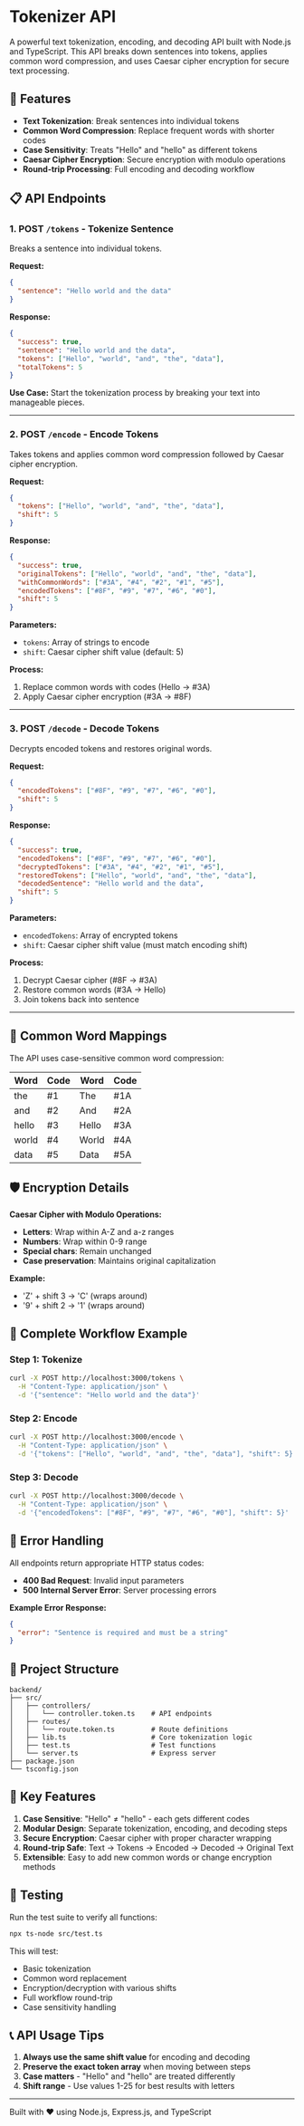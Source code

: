 # Tokenizer API

A powerful text tokenization, encoding, and decoding API built with Node.js and TypeScript. This API breaks down sentences into tokens, applies common word compression, and uses Caesar cipher encryption for secure text processing.

## 🚀 Features

- **Text Tokenization**: Break sentences into individual tokens
- **Common Word Compression**: Replace frequent words with shorter codes
- **Case Sensitivity**: Treats "Hello" and "hello" as different tokens
- **Caesar Cipher Encryption**: Secure encryption with modulo operations
- **Round-trip Processing**: Full encoding and decoding workflow

## 📋 API Endpoints

### 1. **POST `/tokens` - Tokenize Sentence**

Breaks a sentence into individual tokens.

**Request:**

```json
{
  "sentence": "Hello world and the data"
}
```

**Response:**

```json
{
  "success": true,
  "sentence": "Hello world and the data",
  "tokens": ["Hello", "world", "and", "the", "data"],
  "totalTokens": 5
}
```

**Use Case:** Start the tokenization process by breaking your text into manageable pieces.

---

### 2. **POST `/encode` - Encode Tokens**

Takes tokens and applies common word compression followed by Caesar cipher encryption.

**Request:**

```json
{
  "tokens": ["Hello", "world", "and", "the", "data"],
  "shift": 5
}
```

**Response:**

```json
{
  "success": true,
  "originalTokens": ["Hello", "world", "and", "the", "data"],
  "withCommonWords": ["#3A", "#4", "#2", "#1", "#5"],
  "encodedTokens": ["#8F", "#9", "#7", "#6", "#0"],
  "shift": 5
}
```

**Parameters:**

- `tokens`: Array of strings to encode
- `shift`: Caesar cipher shift value (default: 5)

**Process:**

1. Replace common words with codes (Hello → #3A)
2. Apply Caesar cipher encryption (#3A → #8F)

---

### 3. **POST `/decode` - Decode Tokens**

Decrypts encoded tokens and restores original words.

**Request:**

```json
{
  "encodedTokens": ["#8F", "#9", "#7", "#6", "#0"],
  "shift": 5
}
```

**Response:**

```json
{
  "success": true,
  "encodedTokens": ["#8F", "#9", "#7", "#6", "#0"],
  "decryptedTokens": ["#3A", "#4", "#2", "#1", "#5"],
  "restoredTokens": ["Hello", "world", "and", "the", "data"],
  "decodedSentence": "Hello world and the data",
  "shift": 5
}
```

**Parameters:**

- `encodedTokens`: Array of encrypted tokens
- `shift`: Caesar cipher shift value (must match encoding shift)

**Process:**

1. Decrypt Caesar cipher (#8F → #3A)
2. Restore common words (#3A → Hello)
3. Join tokens back into sentence

---

## 🔧 Common Word Mappings

The API uses case-sensitive common word compression:

| Word  | Code | Word  | Code |
| ----- | ---- | ----- | ---- |
| the   | #1   | The   | #1A  |
| and   | #2   | And   | #2A  |
| hello | #3   | Hello | #3A  |
| world | #4   | World | #4A  |
| data  | #5   | Data  | #5A  |

## 🛡️ Encryption Details

**Caesar Cipher with Modulo Operations:**

- **Letters**: Wrap within A-Z and a-z ranges
- **Numbers**: Wrap within 0-9 range
- **Special chars**: Remain unchanged
- **Case preservation**: Maintains original capitalization

**Example:**

- 'Z' + shift 3 → 'C' (wraps around)
- '9' + shift 2 → '1' (wraps around)

## 📝 Complete Workflow Example

### Step 1: Tokenize

```bash
curl -X POST http://localhost:3000/tokens \
  -H "Content-Type: application/json" \
  -d '{"sentence": "Hello world and the data"}'
```

### Step 2: Encode

```bash
curl -X POST http://localhost:3000/encode \
  -H "Content-Type: application/json" \
  -d '{"tokens": ["Hello", "world", "and", "the", "data"], "shift": 5}'
```

### Step 3: Decode

```bash
curl -X POST http://localhost:3000/decode \
  -H "Content-Type: application/json" \
  -d '{"encodedTokens": ["#8F", "#9", "#7", "#6", "#0"], "shift": 5}'
```

## 🚨 Error Handling

All endpoints return appropriate HTTP status codes:

- **400 Bad Request**: Invalid input parameters
- **500 Internal Server Error**: Server processing errors

**Example Error Response:**

```json
{
  "error": "Sentence is required and must be a string"
}
```

## 📁 Project Structure

```
backend/
├── src/
│   ├── controllers/
│   │   └── controller.token.ts    # API endpoints
│   ├── routes/
│   │   └── route.token.ts         # Route definitions
│   ├── lib.ts                     # Core tokenization logic
│   ├── test.ts                    # Test functions
│   └── server.ts                  # Express server
├── package.json
└── tsconfig.json
```

## 🔄 Key Features

1. **Case Sensitive**: "Hello" ≠ "hello" - each gets different codes
2. **Modular Design**: Separate tokenization, encoding, and decoding steps
3. **Secure Encryption**: Caesar cipher with proper character wrapping
4. **Round-trip Safe**: Text → Tokens → Encoded → Decoded → Original Text
5. **Extensible**: Easy to add new common words or change encryption methods

## 🧪 Testing

Run the test suite to verify all functions:

```bash
npx ts-node src/test.ts
```

This will test:

- Basic tokenization
- Common word replacement
- Encryption/decryption with various shifts
- Full workflow round-trip
- Case sensitivity handling

## 📞 API Usage Tips

1. **Always use the same shift value** for encoding and decoding
2. **Preserve the exact token array** when moving between steps
3. **Case matters** - "Hello" and "hello" are treated differently
4. **Shift range** - Use values 1-25 for best results with letters

---

Built with ❤️ using Node.js, Express.js, and TypeScript
